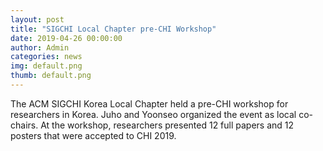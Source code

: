```yaml
---
layout: post
title: "SIGCHI Local Chapter pre-CHI Workshop"
date: 2019-04-26 00:00:00
author: Admin
categories: news
img: default.png
thumb: default.png
---
```


The ACM SIGCHI Korea Local Chapter held a pre-CHI workshop for researchers in Korea. Juho and Yoonseo organized the event as local co-chairs. At the workshop, researchers presented 12 full papers and 12 posters that were accepted to CHI 2019.